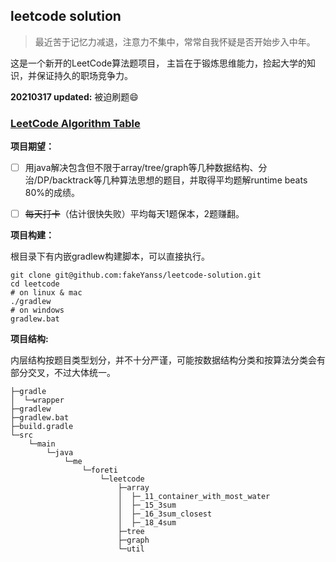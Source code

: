 ## leetcode solution

> 最近苦于记忆力减退，注意力不集中，常常自我怀疑是否开始步入中年。

这是一个新开的LeetCode算法题项目， 主旨在于锻炼思维能力，捡起大学的知识，并保证持久的职场竞争力。

**20210317 updated:** 被迫刷题:smile:


### [LeetCode Algorithm Table](leetcode-algorithm-table.md)

**项目期望：**
- [ ] 用java解决包含但不限于array/tree/graph等几种数据结构、分治/DP/backtrack等几种算法思想的题目，并取得平均题解runtime beats 80%的成绩。
- [ ] ~~每天打卡~~（估计很快失败）平均每天1题保本，2题赚翻。



**项目构建：**

根目录下有内嵌gradlew构建脚本，可以直接执行。
```shell script
git clone git@github.com:fakeYanss/leetcode-solution.git
cd leetcode
# on linux & mac
./gradlew
# on windows
gradlew.bat
```

**项目结构:**

内层结构按题目类型划分，并不十分严谨，可能按数据结构分类和按算法分类会有部分交叉，不过大体统一。
```text
├─gradle
│  └─wrapper
├─gradlew
├─gradlew.bat 
├─build.gradle
└─src
    └─main
        └─java
            └─me
                └─foreti
                    └─leetcode
                        ├─array
                        │  ├─_11_container_with_most_water
                        │  ├─_15_3sum
                        │  ├─_16_3sum_closest
                        │  ├─_18_4sum
                        ├─tree
                        ├─graph
                        └─util
```
